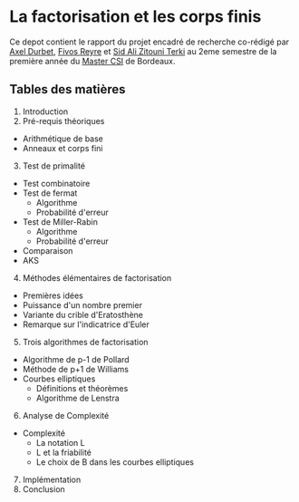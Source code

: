 # La factorisation et les corps finis

Ce depot contient le rapport du projet encadré de recherche co-rédigé par [Axel Durbet](https://github.com/Cortosis33), [Fivos Reyre](https://www.linkedin.com/in/fivos-reyre-0512a7136/) et [Sid Ali Zitouni Terki](https://www.linkedin.com/in/sid-ali-zitouni-terki-b07251208/) au 2eme semestre de la première année du [Master CSI](https://mastercsi.labri.fr) de Bordeaux.

## Tables des matières 

1. Introduction
2. Pré-requis théoriques
  - Arithmétique de base
  - Anneaux et corps fini
3. Test de primalité
  - Test combinatoire
  - Test de fermat
    - Algorithme
    - Probabilité d'erreur
  - Test de Miller-Rabin
    - Algorithme
    - Probabilité d'erreur
  - Comparaison
  - AKS
4. Méthodes élémentaires de factorisation
  - Premières idées
  - Puissance d'un nombre premier 
  - Variante du crible d'Eratosthène
  - Remarque sur l'indicatrice d'Euler
5. Trois algorithmes de factorisation
  - Algorithme de p-1 de Pollard
  - Méthode de p+1 de Williams
  - Courbes elliptiques
    - Définitions et théorèmes
    - Algorithme de Lenstra
6. Analyse de Complexité
  - Complexité
    - La notation L
    - L et la friabilité
    - Le choix de B dans les courbes elliptiques
7. Implémentation 
8. Conclusion
